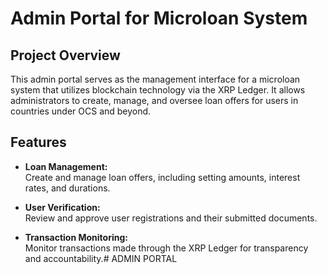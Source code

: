# Admin Portal for Microloan System

## Project Overview

This admin portal serves as the management interface for a microloan system that utilizes blockchain technology via the XRP Ledger. It allows administrators to create, manage, and oversee loan offers for users in countries under OCS and beyond.

## Features

- **Loan Management:**  
  Create and manage loan offers, including setting amounts, interest rates, and durations.

- **User Verification:**  
  Review and approve user registrations and their submitted documents.

- **Transaction Monitoring:**  
  Monitor transactions made through the XRP Ledger for transparency and accountability.# ADMIN PORTAL
